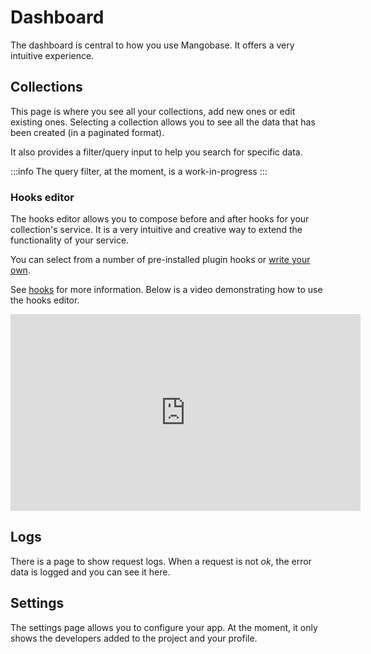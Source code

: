 # Dashboard

The dashboard is central to how you use Mangobase. It offers a very intuitive experience.

## Collections

This page is where you see all your collections, add new ones or edit existing ones. Selecting a collection allows you to see all the data that has been created (in a paginated format).

It also provides a filter/query input to help you search for specific data.

:::info
The query filter, at the moment, is a work-in-progress
:::

### Hooks editor

The hooks editor allows you to compose before and after hooks for your collection's service. It is a very intuitive and creative way to extend the functionality of your service.

You can select from a number of pre-installed plugin hooks or [write your own](/guide/hooks#registering-a-plugin-hook).

See [hooks](/guide/hooks) for more information. Below is a video demonstrating how to use the hooks editor.

<iframe width="560" height="315" src="https://www.youtube.com/embed/1Y9OZurDlkY?si=3qZOX4DaaVDDz7NF" title="YouTube video player" frameborder="0" allow="accelerometer; autoplay; clipboard-write; encrypted-media; gyroscope; picture-in-picture; web-share" allowfullscreen></iframe>

## Logs

There is a page to show request logs. When a request is not _ok_, the error data is logged and you can see it here.

## Settings

The settings page allows you to configure your app. At the moment, it only shows the developers added to the project and your profile.
